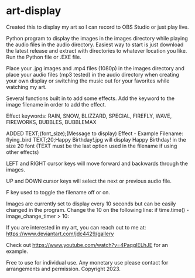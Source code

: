 # art-display

Created this to display my art so I can record to OBS Studio or just play live.

Python program to display the images in the images directory while playing the audio files in the audio directory.
Easiest way to start is just download the latest release and extract with directories to whatever location you like. Run the Python file or .EXE file.

Place your .jpg images and .mp4 files (1080p) in the images directory and place your audio files (mp3 tested) in the audio directory when creating your own display or switching the music out for your favorites while watching my art.

Several functions built in to add some effects. Add the keyword to the image filename in order to add the effect.

Effect keywords: RAIN, SNOW, BLIZZARD, SPECIAL, FIREFLY, WAVE, FIREWORKS, BUBBLES, BUBBLEMAX

ADDED TEXT;(font_size);(Message to display) Effect - Example Filename: flying_bird TEXT;20;Happy Birthday!.jpg will display Happy Birthday! in the size 20 font
(TEXT must be the last option used in the filename if using other effects)

LEFT and RIGHT cursor keys will move forward and backwards through the images.

UP and DOWN cursor keys will select the next or previous audio file.

F key used to toggle the filename off or on.

Images are currently set to display every 10 seconds but can be easily changed in the program. Change the 10 on the following line: if time.time() - image_change_timer > 10:

If you are interested in my art, you can reach out to me at: https://www.deviantart.com/jdc4429/gallery

Check out https://www.youtube.com/watch?v=4PaqgIELhJE for an example.

Free to use for individual use.  Any monetary use please contact for arrangements and permission. Copyright 2023.
